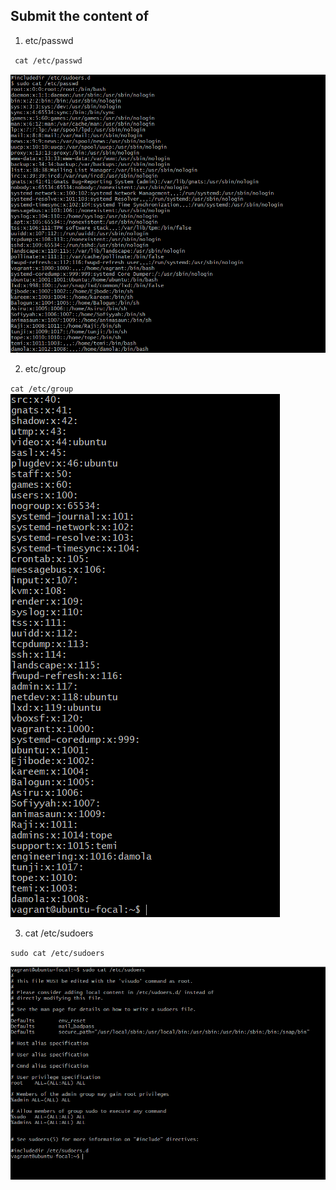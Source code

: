 ## Submit the content of 
1. etc/passwd

` cat /etc/passwd`

![etc](../Exercise-3/Images/etc-passwd.PNG)

2. etc/group

`cat /etc/group`
![etc-group](../Exercise-3/Images/etc-group.PNG)

3. cat /etc/sudoers

`sudo cat /etc/sudoers`

![](../Exercise-3/Images/sudoers.PNG)